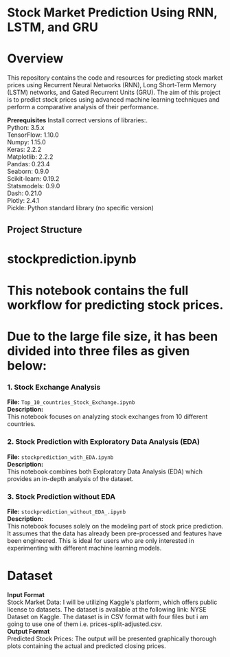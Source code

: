 # Stock Market Prediction Using RNN, LSTM, and GRU
# Overview
This repository contains the code and resources for predicting stock market prices using Recurrent Neural Networks (RNN), Long Short-Term Memory (LSTM) networks, and Gated Recurrent Units (GRU). The aim of this project is to predict stock prices using advanced machine learning techniques and perform a comparative analysis of their performance.

**Prerequisites**
Install correct versions of libraries:.<br/>
Python: 3.5.x<br/>
TensorFlow: 1.10.0<br/>
Numpy: 1.15.0<br/>
Keras: 2.2.2<br/>
Matplotlib: 2.2.2<br/>
Pandas: 0.23.4<br/>
Seaborn: 0.9.0<br/>
Scikit-learn: 0.19.2<br/>
Statsmodels: 0.9.0<br/>
Dash: 0.21.0<br/>
Plotly: 2.4.1<br/>
Pickle: Python standard library (no specific version)

## Project Structure
# stockprediction.ipynb
# This notebook contains the full workflow for predicting stock prices.
# Due to the large file size, it has been divided into three files as given below: 

### 1. Stock Exchange Analysis
**File:** `Top_10_countries_Stock_Exchange.ipynb`  
**Description:**  
This notebook focuses on analyzing stock exchanges from 10 different countries. 

### 2. Stock Prediction with Exploratory Data Analysis (EDA)
**File:** `stockprediction_with_EDA.ipynb`  
**Description:**  
This notebook combines both Exploratory Data Analysis (EDA) which provides an in-depth analysis of the dataset.

### 3. Stock Prediction without EDA
**File:** `stockprediction_without_EDA_.ipynb`  
**Description:**  
This notebook focuses solely on the modeling part of stock price prediction. It assumes that the data has already been pre-processed and features have been engineered. This is ideal for users who are only interested in experimenting with different machine learning models.


# Dataset
**Input Format**<br/>
Stock Market Data: I will be utilizing Kaggle's platform, which offers public license to datasets. The dataset is available at the following link: NYSE Dataset on Kaggle. The dataset is in CSV format with four files but i am going to use one of them i.e. prices-split-adjusted.csv.<br/>
**Output Format**<br/>
Predicted Stock Prices: The output will be presented graphically thorough plots containing the actual and predicted closing prices.<br/>
